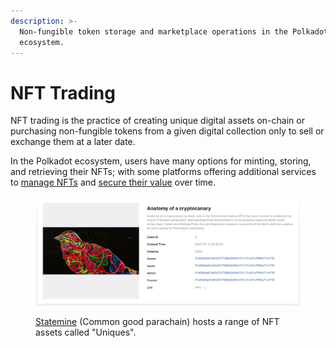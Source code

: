 ```yaml
---
description: >-
  Non-fungible token storage and marketplace operations in the Polkadot
  ecosystem.
---
```


# NFT Trading

NFT trading is the practice of creating unique digital assets on-chain or purchasing non-fungible tokens from a given digital collection only to sell or exchange them at a later date.&#x20;

In the Polkadot ecosystem, users have many options for minting, storing, and retrieving their NFTs; with some platforms offering additional services to [manage NFTs](data-management.md) and [secure their value](marketplace-activities.md) over time.

<figure><img src="../../../.gitbook/assets/O_NFTStatemine.JPG" alt="&#x22;Anatomy of a cryptocanary&#x22; is a special edition Kusama NFT hosted on Statemine."><figcaption><p><a href="https://statemine.statescan.io/#/uniques">Statemine</a> (Common good parachain) hosts a range of NFT assets called "Uniques".</p></figcaption></figure>

